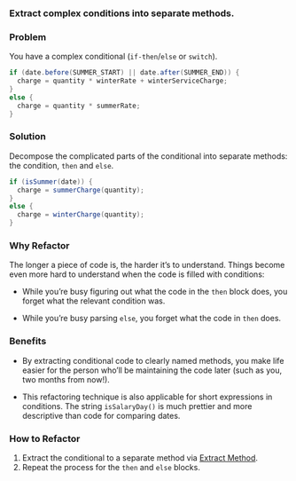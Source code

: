 ### Extract complex conditions into separate methods.
### Problem

You have a complex conditional (`if-then`/`else` or `switch`).

```java
if (date.before(SUMMER_START) || date.after(SUMMER_END)) {
  charge = quantity * winterRate + winterServiceCharge;
}
else {
  charge = quantity * summerRate;
}
```

### Solution

Decompose the complicated parts of the conditional into separate methods: the condition, `then` and `else`.

```java
if (isSummer(date)) {
  charge = summerCharge(quantity);
}
else {
  charge = winterCharge(quantity);
}
```

### Why Refactor

The longer a piece of code is, the harder it’s to understand. Things become even more hard to understand when the code is filled with conditions:

- While you’re busy figuring out what the code in the `then` block does, you forget what the relevant condition was.

- While you’re busy parsing `else`, you forget what the code in `then` does.

### Benefits

- By extracting conditional code to clearly named methods, you make life easier for the person who’ll be maintaining the code later (such as you, two months from now!).
    
- This refactoring technique is also applicable for short expressions in conditions. The string `isSalaryDay()` is much prettier and more descriptive than code for comparing dates.
    

### How to Refactor

1. Extract the conditional to a separate method via [Extract Method](https://refactoring.guru/extract-method).
2. Repeat the process for the `then` and `else` blocks.
